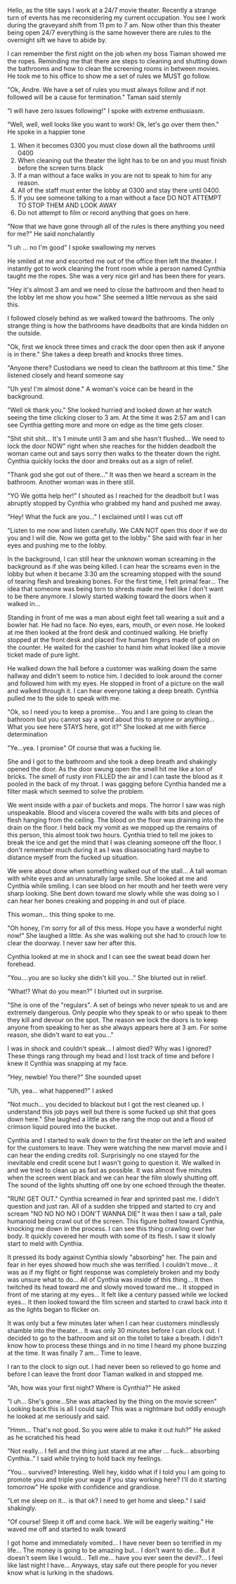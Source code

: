 Hello, as the title says I work at a 24/7 movie theater. Recently a strange turn of events has me reconsidering my current occupation. You see  I work during the graveyard shift from 11 pm to 7 am. Now other than this theater being open 24/7 everything is the same however there are rules to the overnight sift we have to abide by.

I can remember the first night on the job when my boss Tiaman showed me the ropes. Reminding me that there are steps to cleaning and shutting down the bathrooms and how to clean the screening rooms in between movies. He took me to his office to show me a set of rules we MUST go follow.

"Ok, Andre. We have a set of rules you must always follow and if not followed will be a cause for termination." Taman said sternly

"I will have zero issues following!" I spoke with extreme enthusiasm.

"Well, well, well looks like you want to work! Ok, let's go over them then." He spoke in a happier tone

1. When it becomes 0300 you must close down all the bathrooms until 0400
2. When cleaning out the theater the light has to be on and you must finish before the screen turns black
3. If a man without a face walks in you are not to speak to him for any reason.
4. All of the staff must enter the lobby at 0300 and stay there until 0400.
5. If you see someone talking to a man without a face DO NOT ATTEMPT TO STOP THEM AND LOOK AWAY
6. Do not attempt to film or record anything that goes on here.

"Now that we have gone through all of the rules is there anything you need for me?" He said nonchalantly

"I uh ... no I'm good" I spoke swallowing my nerves

He smiled at me and escorted me out of the office then left the theater. I instantly got to work cleaning the front room while a person named Cynthia taught me the ropes. She was a very nice girl and has been there for years.

"Hey it's almost 3 am and we need to close the bathroom and then head to the lobby let me show you how." She seemed a little nervous as she said this.

I followed closely behind as we walked toward the bathrooms. The only strange thing is how the bathrooms have deadbolts that are kinda hidden on the outside.

"Ok, first we knock three times and crack the door open then ask if anyone is in there." She takes a deep breath and knocks three times.

"Anyone there? Custodians we need to clean the bathroom at this time." She listened closely and heard someone say

"Uh yes! I'm almost done." A woman's voice can be heard in the background.

"Well ok thank you." She looked hurried and looked down at her watch seeing the time clicking closer to 3 am. At the time it was 2:57 am and I can see Cynthia getting more and more on edge as the time gets closer.

"Shit shit shit... It's 1 minute until 3 am and she hasn't flushed... We need to lock the door NOW" right when she reaches for the hidden deadbolt the woman came out and says sorry then walks to the theater down the right. Cynthia quickly locks the door and breaks out as a sign of relief.

"Thank god she got out of there..." It was then we heard a scream in the bathroom. Another woman was in there still.

"YO We gotta help her!" I shouted as I reached for the deadbolt but I was abruptly stopped by Cynthia who grabbed my hand and pushed me away.

"Hey! What the fuck are you..." I exclaimed until I was cut off 

"Listen to me now and listen carefully. We CAN NOT open this door if we do you and I will die. Now we gotta get to the lobby." She said with fear in her eyes and pushing me to the lobby. 

In the background, I can still hear the unknown woman screaming in the background as if she was being killed. I can hear the screams even in the lobby but when it became 3:30 am the screaming stopped with the sound of tearing flesh and breaking bones. For the first time, I felt primal fear... The idea that someone was being torn to shreds made me feel like I don't want to be there anymore. I slowly started walking toward the doors when it walked in... 

Standing in front of me was a man about eight feet tall wearing a suit and a bowler hat. He had no face. No eyes, ears, mouth, or even nose. He looked at me then looked at the front desk and continued walking. He briefly stopped at the front desk and placed five human fingers made of gold on the counter. He waited for the cashier to hand him what looked like a movie ticket made of pure light. 

He walked down the hall before a customer was walking down the same hallway and didn't seem to notice him. I decided to look around the corner and followed him with my eyes. He stopped in front of a picture on the wall and walked through it. I can hear everyone taking a deep breath. Cynthia pulled me to the side to speak with me. 

"Ok, so I need you to keep a promise... You and I are going to clean the bathroom but you cannot say a word about this to anyone or anything... What you see here STAYS here, got it?" She looked at me with fierce determination 

"Ye...yea. I promise" Of course that was a fucking lie. 

She and I got to the bathroom and she took a deep breath and shakingly opened the door. As the door swung open the smell hit me like a ton of bricks. The smell of rusty iron FILLED the air and I can taste the blood as it pooled in the back of my throat. I was gagging before Cynthia handed me a filter mask which seemed to solve the problem. 

We went inside with a pair of buckets and mops. The horror I saw was nigh unspeakable. Blood and viscera covered the walls with bits and pieces of flesh hanging from the ceiling. The blood on the floor was draining into the drain on the floor. I held back my vomit as we mopped up the remains of this person, this almost took two hours. Cynthia tried to tell me jokes to break the ice and get the mind that I was cleaning someone off the floor. I don't remember much during it as I was disassociating hard maybe to distance myself from the fucked up situation. 

We were about done when something walked out of the stall... A tall woman with white eyes and an unnaturally large smile. She looked at me and Cynthia while smiling. I can see blood on her mouth and her teeth were very sharp looking. She bent down toward me slowly while she was doing so I can hear her bones creaking and popping in and out of place. 

This woman... this thing spoke to me. 

"Oh honey, I'm sorry for all of this mess. Hope you have a wonderful night now!" She laughed a little. As she was walking out she had to crouch low to clear the doorway. I never saw her after this. 

Cynthia looked at me in shock and I can see the sweat bead down her forehead.

"You....you are so lucky she didn't kill you..." She blurted out in relief. 

"What!? What do you mean?" I blurted out in surprise. 

"She is one of the "regulars". A set of beings who never speak to us and are extremely dangerous. Only people who they speak to or who speak to them they kill and devour on the spot. The reason we lock the doors is to keep anyone from speaking to her as she always appears here at 3 am. For some reason, she didn't want to eat you..." 

I was in shock and couldn't speak... I almost died? Why was I ignored? These things rang through my head and  I lost track of time and before I knew it Cynthia was snapping at my face. 

"Hey, newbie! You there?" She sounded upset 

"Uh, yea... what happened?" I asked 

"Not much... you decided to blackout but I got the rest cleaned up. I understand this job pays well but there is some fucked up shit that goes down here." She laughed a little as she rang the mop out and a flood of crimson liquid poured into the bucket. 

Cynthia and I started to walk down to the first theater on the left and waited for the customers to leave. They were watching the new marvel movie and I can hear the ending credits roll. Surprisingly no one stayed for the inevitable end credit scene but I wasn't going to question it. We walked in and we tried to clean up as fast as possible. It was almost five minutes when the screen went black and we can hear the film slowly shutting off. The sound of the lights shutting off one by one echoed through the theater. 

"RUN! GET OUT." Cynthia screamed in fear and sprinted past me. I didn't question and just ran. All of a sudden she tripped and started to cry and scream "NO NO NO NO I DON'T WANNA DIE" It was then I saw a tall, pale humanoid being crawl out of the screen. This figure bolted toward Cynthia, knocking me down in the process. I can see this thing crawling over her body. It quickly covered her mouth with some of its flesh. I saw it slowly start to meld with Cynthia. 

It pressed its body against Cynthia slowly "absorbing" her. The pain and fear in her eyes showed how much she was terrified. I couldn't move... it was as if my flight or fight response was completely broken and my body was unsure what to do... All of Cynthia was inside of this thing... It then twitched its head toward me and slowly moved toward me... It stopped in front of me staring at my eyes... It felt like a century passed while we locked eyes... It then looked toward the film screen and started to crawl back into it as the lights began to flicker on. 

It was only but a few minutes later when I can hear customers mindlessly shamble into the theater... It was only 30 minutes before I can clock out. I decided to go to the bathroom and sit on the toilet to take a breath. I didn't know how to process these things and in no time I heard my phone buzzing at the time. It was finally 7 am... Time to leave.

I ran to the clock to sign out. I had never been so relieved to go home and before I can leave the front door Tiaman walked in and stopped me. 

"Ah, how was your first night? Where is Cynthia?" He asked 

"I uh... She's gone...She was attacked by the thing on the movie screen" Looking back this is all I could say? This was a nightmare but oddly enough he looked at me seriously and said.  

"Hmm... That's not good. So you were able to make it out huh?" He asked as he scratched his head

"Not really... I fell and the thing just stared at me after ... fuck... absorbing Cynthia.." I said while trying to hold back my feelings. 

"You... survived? Interesting. Well hey, kiddo what if I told you I am going to promote you and triple your wage if you stay working here? I'll do it starting tomorrow" He spoke with confidence and grandiose. 

"Let me sleep on it... is that ok? I need to get home and sleep." I said shakingly.

"Of course! Sleep it off and come back. We will be eagerly waiting." He waved me off and started to walk toward 

I got home and immediately vomited... I have never been so terrified in my life... The money is going to be amazing but... I don't want to die... But it doesn't seem like I would... Tell me... have you ever seen the devil?... I feel like last night I have... Anyways, stay safe out there people for you never know what is lurking in the shadows.